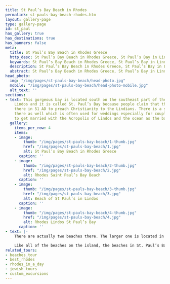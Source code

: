 ```yaml
---
title: St Paul’s Bay Beach in Rhodes
permalink: st-pauls-bay-beach-rhodes.htm
layout: gallery-page
type: gallery-page
id: st_paul
has_gallery: true
has_destinations: true
has_banners: false
meta:
  title: St Paul’s Bay Beach in Rhodes Greece
  http_desc: St Paul’s Bay Beach in Rhodes Greece, St Paul’s Bay in Lindos
  keywords: St Paul’s Bay Beach in Rhodes Greece, St Paul’s Bay in Lindos
  description: St Paul’s Bay Beach in Rhodes Greece, St Paul’s Bay in Lindos
  abstract: St Paul’s Bay Beach in Rhodes Greece, St Paul’s Bay in Lindos
head_photo:
  img: "/img/pages/st-pauls-bay-beach/head-photo.jpg"
  mobile: "/img/pages/st-pauls-bay-beach/head-photo-mobile.jpg"
  alt_text: ''
sections:
- text: This gorgeous bay is located south on the southeast part of the island in
    Lindos and it is called St. Paul’s Bay because people claim that the saint landed
    there in 51 AD to preach Christianity to the Lindians. There is a small church
    there as well which is often used for weddings especially for couples who want
    to get married with the Acropolis of Lindos and the ocean as the backdrop.
  gallery:
    items_per_row: 4
    items:
    - image:
        thumb: "/img/pages/st-pauls-bay-beach/1-thumb.jpg"
        href: "/img/pages/st-pauls-bay-beach/1.jpg"
        alt: St Paul’s Bay Beach in Rhodes Greece
      caption: ''
    - image:
        thumb: "/img/pages/st-pauls-bay-beach/2-thumb.jpg"
        href: "/img/pages/st-pauls-bay-beach/2.jpg"
        alt: Rhodes Saint Paul’s Bay Beach
      caption: ''
    - image:
        thumb: "/img/pages/st-pauls-bay-beach/3-thumb.jpg"
        href: "/img/pages/st-pauls-bay-beach/3.jpg"
        alt: Beach of St Paul’s in Lindos
      caption: ''
    - image:
        thumb: "/img/pages/st-pauls-bay-beach/4-thumb.jpg"
        href: "/img/pages/st-pauls-bay-beach/4.jpg"
        alt: Rhodes Lindos St Paul’s Bay
      caption: ''
- text: |-
    There are actually two beaches there. The larger one is located in the southern end, is the largest and is manmade and the smaller one is located at the north side and formed naturally. That is why the former has fine golden sand and the latter has a mix of pebbles and rocks.

    Like all of the beaches on the island, the beaches in St. Paul’s Bay also offer sun lounges, umbrellas and restaurants that visitors can avail. The difference is that these ones get relatively few visitors and no water sporting equipment. However, you can go snorkeling in the crystal-clear waters.
related_tours:
- beaches_tour
- best_rhodes
- rhodes_in_a_day
- jewish_tours
- custom_excursions
---
```


